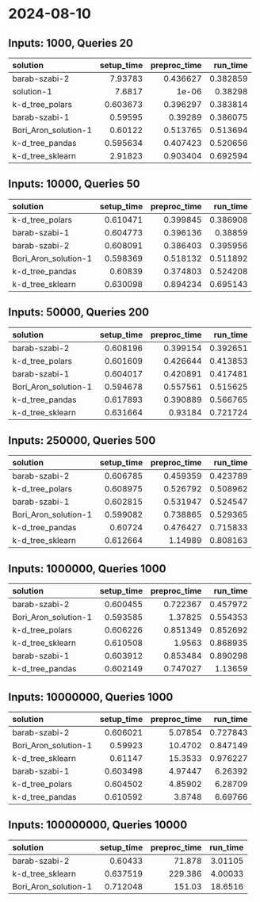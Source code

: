 # 2024-08-10

## Inputs: 1000, Queries 20

| solution             |   setup_time |   preproc_time |   run_time |
|:---------------------|-------------:|---------------:|-----------:|
| barab-szabi-2        |     7.93783  |       0.436627 |   0.382859 |
| solution-1           |     7.6817   |       1e-06    |   0.38298  |
| k-d_tree_polars      |     0.603673 |       0.396297 |   0.383814 |
| barab-szabi-1        |     0.59595  |       0.39289  |   0.386075 |
| Bori_Aron_solution-1 |     0.60122  |       0.513765 |   0.513694 |
| k-d_tree_pandas      |     0.595634 |       0.407423 |   0.520656 |
| k-d_tree_sklearn     |     2.91823  |       0.903404 |   0.692594 |

## Inputs: 10000, Queries 50

| solution             |   setup_time |   preproc_time |   run_time |
|:---------------------|-------------:|---------------:|-----------:|
| k-d_tree_polars      |     0.610471 |       0.399845 |   0.386908 |
| barab-szabi-1        |     0.604773 |       0.396136 |   0.38859  |
| barab-szabi-2        |     0.608091 |       0.386403 |   0.395956 |
| Bori_Aron_solution-1 |     0.598369 |       0.518132 |   0.511892 |
| k-d_tree_pandas      |     0.60839  |       0.374803 |   0.524208 |
| k-d_tree_sklearn     |     0.630098 |       0.894234 |   0.695143 |

## Inputs: 50000, Queries 200

| solution             |   setup_time |   preproc_time |   run_time |
|:---------------------|-------------:|---------------:|-----------:|
| barab-szabi-2        |     0.608196 |       0.399154 |   0.392651 |
| k-d_tree_polars      |     0.601609 |       0.426644 |   0.413853 |
| barab-szabi-1        |     0.604017 |       0.420891 |   0.417481 |
| Bori_Aron_solution-1 |     0.594678 |       0.557561 |   0.515625 |
| k-d_tree_pandas      |     0.617893 |       0.390889 |   0.566765 |
| k-d_tree_sklearn     |     0.631664 |       0.93184  |   0.721724 |

## Inputs: 250000, Queries 500

| solution             |   setup_time |   preproc_time |   run_time |
|:---------------------|-------------:|---------------:|-----------:|
| barab-szabi-2        |     0.606785 |       0.459359 |   0.423789 |
| k-d_tree_polars      |     0.608975 |       0.526792 |   0.508962 |
| barab-szabi-1        |     0.602815 |       0.531947 |   0.524547 |
| Bori_Aron_solution-1 |     0.599082 |       0.738865 |   0.529365 |
| k-d_tree_pandas      |     0.60724  |       0.476427 |   0.715833 |
| k-d_tree_sklearn     |     0.612664 |       1.14989  |   0.808163 |

## Inputs: 1000000, Queries 1000

| solution             |   setup_time |   preproc_time |   run_time |
|:---------------------|-------------:|---------------:|-----------:|
| barab-szabi-2        |     0.600455 |       0.722367 |   0.457972 |
| Bori_Aron_solution-1 |     0.593585 |       1.37825  |   0.554353 |
| k-d_tree_polars      |     0.606226 |       0.851349 |   0.852692 |
| k-d_tree_sklearn     |     0.610508 |       1.9563   |   0.868935 |
| barab-szabi-1        |     0.603912 |       0.853484 |   0.890298 |
| k-d_tree_pandas      |     0.602149 |       0.747027 |   1.13659  |

## Inputs: 10000000, Queries 1000

| solution             |   setup_time |   preproc_time |   run_time |
|:---------------------|-------------:|---------------:|-----------:|
| barab-szabi-2        |     0.606021 |        5.07854 |   0.727843 |
| Bori_Aron_solution-1 |     0.59923  |       10.4702  |   0.847149 |
| k-d_tree_sklearn     |     0.61147  |       15.3533  |   0.976227 |
| barab-szabi-1        |     0.603498 |        4.97447 |   6.26392  |
| k-d_tree_polars      |     0.604502 |        4.85902 |   6.28709  |
| k-d_tree_pandas      |     0.610592 |        3.8748  |   6.69766  |

## Inputs: 100000000, Queries 10000

| solution             |   setup_time |   preproc_time |   run_time |
|:---------------------|-------------:|---------------:|-----------:|
| barab-szabi-2        |     0.60433  |         71.878 |    3.01105 |
| k-d_tree_sklearn     |     0.637519 |        229.386 |    4.00033 |
| Bori_Aron_solution-1 |     0.712048 |        151.03  |   18.6516  |